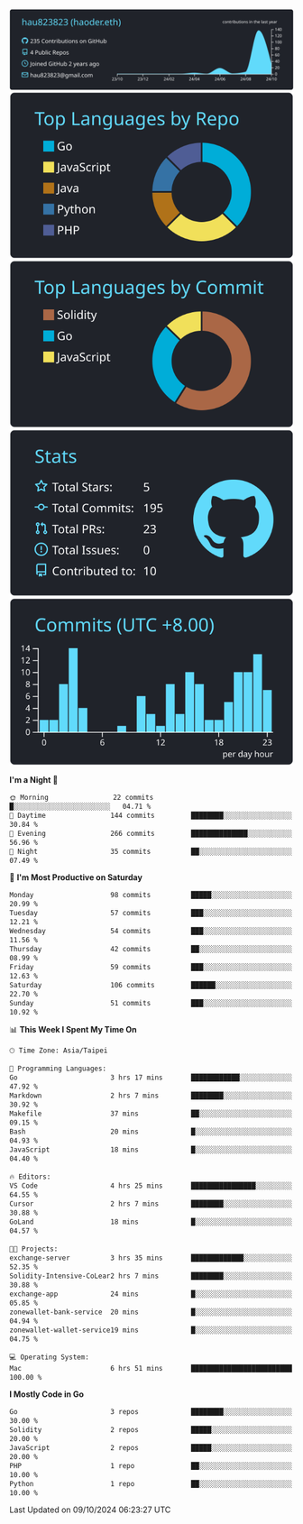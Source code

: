 [![](https://raw.githubusercontent.com/hau823823/hau823823/master/profile-summary-card-output/react/0-profile-details.svg)](https://github.com/vn7n24fzkq/github-profile-summary-cards)
[![](https://raw.githubusercontent.com/hau823823/hau823823/master/profile-summary-card-output/react/1-repos-per-language.svg)](https://github.com/vn7n24fzkq/github-profile-summary-cards) [![](https://raw.githubusercontent.com/hau823823/hau823823/master/profile-summary-card-output/react/2-most-commit-language.svg)](https://github.com/vn7n24fzkq/github-profile-summary-cards)
[![](https://raw.githubusercontent.com/hau823823/hau823823/master/profile-summary-card-output/react/3-stats.svg)](https://github.com/vn7n24fzkq/github-profile-summary-cards) [![](https://raw.githubusercontent.com/hau823823/hau823823/master/profile-summary-card-output/react/4-productive-time.svg)](https://github.com/vn7n24fzkq/github-profile-summary-cards)

<!--START_SECTION:waka-->
**I'm a Night 🦉** 

```text
🌞 Morning                22 commits          █░░░░░░░░░░░░░░░░░░░░░░░░   04.71 % 
🌆 Daytime                144 commits         ████████░░░░░░░░░░░░░░░░░   30.84 % 
🌃 Evening                266 commits         ██████████████░░░░░░░░░░░   56.96 % 
🌙 Night                  35 commits          ██░░░░░░░░░░░░░░░░░░░░░░░   07.49 % 
```
📅 **I'm Most Productive on Saturday** 

```text
Monday                   98 commits          █████░░░░░░░░░░░░░░░░░░░░   20.99 % 
Tuesday                  57 commits          ███░░░░░░░░░░░░░░░░░░░░░░   12.21 % 
Wednesday                54 commits          ███░░░░░░░░░░░░░░░░░░░░░░   11.56 % 
Thursday                 42 commits          ██░░░░░░░░░░░░░░░░░░░░░░░   08.99 % 
Friday                   59 commits          ███░░░░░░░░░░░░░░░░░░░░░░   12.63 % 
Saturday                 106 commits         ██████░░░░░░░░░░░░░░░░░░░   22.70 % 
Sunday                   51 commits          ███░░░░░░░░░░░░░░░░░░░░░░   10.92 % 
```


📊 **This Week I Spent My Time On** 

```text
🕑︎ Time Zone: Asia/Taipei

💬 Programming Languages: 
Go                       3 hrs 17 mins       ████████████░░░░░░░░░░░░░   47.92 % 
Markdown                 2 hrs 7 mins        ████████░░░░░░░░░░░░░░░░░   30.92 % 
Makefile                 37 mins             ██░░░░░░░░░░░░░░░░░░░░░░░   09.15 % 
Bash                     20 mins             █░░░░░░░░░░░░░░░░░░░░░░░░   04.93 % 
JavaScript               18 mins             █░░░░░░░░░░░░░░░░░░░░░░░░   04.40 % 

🔥 Editors: 
VS Code                  4 hrs 25 mins       ████████████████░░░░░░░░░   64.55 % 
Cursor                   2 hrs 7 mins        ████████░░░░░░░░░░░░░░░░░   30.88 % 
GoLand                   18 mins             █░░░░░░░░░░░░░░░░░░░░░░░░   04.57 % 

🐱‍💻 Projects: 
exchange-server          3 hrs 35 mins       █████████████░░░░░░░░░░░░   52.35 % 
Solidity-Intensive-CoLear2 hrs 7 mins        ████████░░░░░░░░░░░░░░░░░   30.88 % 
exchange-app             24 mins             █░░░░░░░░░░░░░░░░░░░░░░░░   05.85 % 
zonewallet-bank-service  20 mins             █░░░░░░░░░░░░░░░░░░░░░░░░   04.94 % 
zonewallet-wallet-service19 mins             █░░░░░░░░░░░░░░░░░░░░░░░░   04.75 % 

💻 Operating System: 
Mac                      6 hrs 51 mins       █████████████████████████   100.00 % 
```

**I Mostly Code in Go** 

```text
Go                       3 repos             ████████░░░░░░░░░░░░░░░░░   30.00 % 
Solidity                 2 repos             █████░░░░░░░░░░░░░░░░░░░░   20.00 % 
JavaScript               2 repos             █████░░░░░░░░░░░░░░░░░░░░   20.00 % 
PHP                      1 repo              ██░░░░░░░░░░░░░░░░░░░░░░░   10.00 % 
Python                   1 repo              ██░░░░░░░░░░░░░░░░░░░░░░░   10.00 % 
```




 Last Updated on 09/10/2024 06:23:27 UTC
<!--END_SECTION:waka-->
